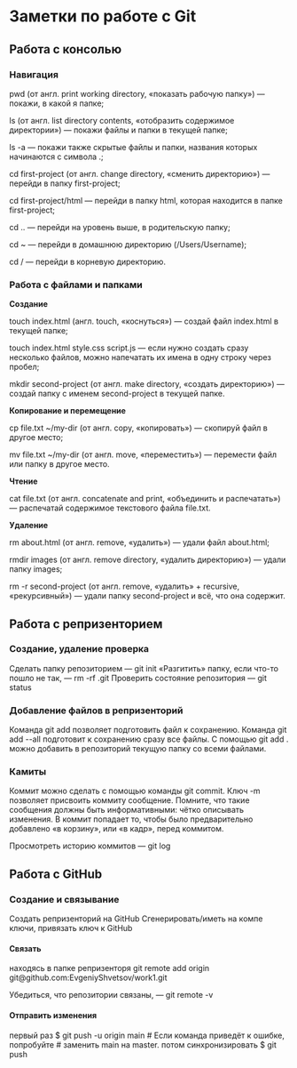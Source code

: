 <h1>Заметки по работе с Git</h1>
<h2>Работа с консолью</h2>
<h3>Навигация</h3>
pwd (от англ. print working directory, «показать рабочую папку») — покажи, в какой я папке;

ls (от англ. list directory contents, «отобразить содержимое директории») — покажи файлы и папки в текущей папке;

ls -a — покажи также скрытые файлы и папки, названия которых начинаются с символа .;

cd first-project (от англ. change directory, «сменить директорию») — перейди в папку first-project;

cd first-project/html — перейди в папку html, которая находится в папке first-project;

cd .. — перейди на уровень выше, в родительскую папку;

cd ~ — перейди в домашнюю директорию (/Users/Username);

cd / — перейди в корневую директорию.

<h3>Работа с файлами и папками</h3>

<b>Создание</b>

touch index.html (англ. touch, «коснуться») — создай файл index.html в текущей папке;

touch index.html style.css script.js — если нужно создать сразу несколько файлов, можно напечатать их имена в одну строку через пробел;

mkdir second-project (от англ. make directory, «создать директорию») — создай папку с именем second-project в текущей папке.

<b>Копирование и перемещение</b>

cp file.txt ~/my-dir (от англ. copy, «копировать») — скопируй файл в другое место;

mv file.txt ~/my-dir (от англ. move, «переместить») — перемести файл или папку в другое место.

<b>Чтение</b>

cat file.txt (от англ. concatenate and print, «объединить и распечатать») — распечатай содержимое текстового файла file.txt.

<b>Удаление</b>

rm about.html (от англ. remove, «удалить») — удали файл about.html;

rmdir images (от англ. remove directory, «удалить директорию») — удали папку images;

rm -r second-project (от англ. remove, «удалить» + recursive, «рекурсивный») — удали папку second-project и всё, что она содержит.

<h2>Работа с репризенторием</h2>
<h3>Создание, удаление проверка</h3>
Сделать папку репозиторием — git init
«Разгитить» папку, если что-то пошло не так, — rm -rf .git
Проверить состояние репозитория — git status

<h3>Добавление файлов в репризенторий</h3>
Команда git add позволяет подготовить файл к сохранению.
Команда git add --all подготовит к сохранению сразу все файлы.
С помощью git add . можно добавить в репозиторий текущую папку со всеми файлами.
<h3>Камиты</h3>
Коммит можно сделать с помощью команды git commit.
Ключ -m позволяет присвоить коммиту сообщение. Помните, что такие сообщения должны быть информативными: чётко описывать изменения.
В коммит попадает то, чтобы было предварительно добавлено «в корзину», или «в кадр», перед коммитом.

Просмотреть историю коммитов — git log

<h2>Работа с GitHub</h2>
<h3>Создание и связывание</h3>
Создать репризенторий на GitHub
Сгенерировать/иметь на компе ключи, привязать ключ к GitHub
<h4>Связать</h4>
находясь в папке репризенторя
git remote add origin git@github.com:EvgeniyShvetsov/work1.git

Убедиться, что репозитории связаны, — git remote -v

<h4>Отправить изменения</h4>
первый раз
$ git push -u origin main # Если команда приведёт к ошибке, попробуйте 
                          # заменить main на master. 
потом синхронизировать
$ git push

